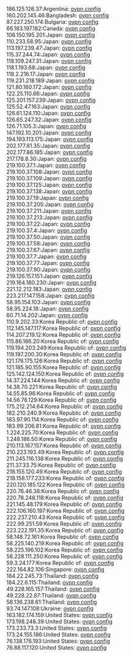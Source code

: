 186.125.126.37:Argentina: [ovpn config](vpn/186_125_126_37.ovpn)  
160.202.145.46:Bangladesh: [ovpn config](vpn/160_202_145_46.ovpn)  
87.227.250.174:Bulgaria: [ovpn config](vpn/87_227_250_174.ovpn)  
66.183.197.182:Canada: [ovpn config](vpn/66_183_197_182.ovpn)  
106.150.195.201:Japan: [ovpn config](vpn/106_150_195_201.ovpn)  
110.233.58.95:Japan: [ovpn config](vpn/110_233_58_95.ovpn)  
113.197.239.47:Japan: [ovpn config](vpn/113_197_239_47.ovpn)  
115.37.244.74:Japan: [ovpn config](vpn/115_37_244_74.ovpn)  
118.109.247.31:Japan: [ovpn config](vpn/118_109_247_31.ovpn)  
118.1.193.68:Japan: [ovpn config](vpn/118_1_193_68.ovpn)  
118.2.216.17:Japan: [ovpn config](vpn/118_2_216_17.ovpn)  
119.231.218.189:Japan: [ovpn config](vpn/119_231_218_189.ovpn)  
121.80.160.172:Japan: [ovpn config](vpn/121_80_160_172.ovpn)  
122.25.110.66:Japan: [ovpn config](vpn/122_25_110_66.ovpn)  
125.201.157.239:Japan: [ovpn config](vpn/125_201_157_239.ovpn)  
125.52.47.163:Japan: [ovpn config](vpn/125_52_47_163.ovpn)  
126.61.124.110:Japan: [ovpn config](vpn/126_61_124_110.ovpn)  
126.65.247.32:Japan: [ovpn config](vpn/126_65_247_32.ovpn)  
126.71.105.3:Japan: [ovpn config](vpn/126_71_105_3.ovpn)  
147.192.10.201:Japan: [ovpn config](vpn/147_192_10_201.ovpn)  
194.193.113.175:Japan: [ovpn config](vpn/194_193_113_175.ovpn)  
202.177.81.35:Japan: [ovpn config](vpn/202_177_81_35.ovpn)  
202.177.86.185:Japan: [ovpn config](vpn/202_177_86_185.ovpn)  
217.178.8.30:Japan: [ovpn config](vpn/217_178_8_30.ovpn)  
219.100.37.1:Japan: [ovpn config](vpn/219_100_37_1.ovpn)  
219.100.37.108:Japan: [ovpn config](vpn/219_100_37_108.ovpn)  
219.100.37.109:Japan: [ovpn config](vpn/219_100_37_109.ovpn)  
219.100.37.125:Japan: [ovpn config](vpn/219_100_37_125.ovpn)  
219.100.37.138:Japan: [ovpn config](vpn/219_100_37_138.ovpn)  
219.100.37.19:Japan: [ovpn config](vpn/219_100_37_19.ovpn)  
219.100.37.205:Japan: [ovpn config](vpn/219_100_37_205.ovpn)  
219.100.37.211:Japan: [ovpn config](vpn/219_100_37_211.ovpn)  
219.100.37.213:Japan: [ovpn config](vpn/219_100_37_213.ovpn)  
219.100.37.22:Japan: [ovpn config](vpn/219_100_37_22.ovpn)  
219.100.37.4:Japan: [ovpn config](vpn/219_100_37_4.ovpn)  
219.100.37.50:Japan: [ovpn config](vpn/219_100_37_50.ovpn)  
219.100.37.58:Japan: [ovpn config](vpn/219_100_37_58.ovpn)  
219.100.37.67:Japan: [ovpn config](vpn/219_100_37_67.ovpn)  
219.100.37.7:Japan: [ovpn config](vpn/219_100_37_7.ovpn)  
219.100.37.77:Japan: [ovpn config](vpn/219_100_37_77.ovpn)  
219.100.37.90:Japan: [ovpn config](vpn/219_100_37_90.ovpn)  
219.126.157.151:Japan: [ovpn config](vpn/219_126_157_151.ovpn)  
219.164.180.230:Japan: [ovpn config](vpn/219_164_180_230.ovpn)  
221.12.212.183:Japan: [ovpn config](vpn/221_12_212_183.ovpn)  
223.217.147.158:Japan: [ovpn config](vpn/223_217_147_158.ovpn)  
58.95.154.103:Japan: [ovpn config](vpn/58_95_154_103.ovpn)  
58.95.224.18:Japan: [ovpn config](vpn/58_95_224_18.ovpn)  
60.71.14.202:Japan: [ovpn config](vpn/60_71_14_202.ovpn)  
110.9.202.33:Korea Republic of: [ovpn config](vpn/110_9_202_33.ovpn)  
112.145.147.117:Korea Republic of: [ovpn config](vpn/112_145_147_117.ovpn)  
114.207.219.12:Korea Republic of: [ovpn config](vpn/114_207_219_12.ovpn)  
115.86.166.20:Korea Republic of: [ovpn config](vpn/115_86_166_20.ovpn)  
119.194.203.249:Korea Republic of: [ovpn config](vpn/119_194_203_249.ovpn)  
119.197.200.30:Korea Republic of: [ovpn config](vpn/119_197_200_30.ovpn)  
121.176.175.126:Korea Republic of: [ovpn config](vpn/121_176_175_126.ovpn)  
121.185.90.155:Korea Republic of: [ovpn config](vpn/121_185_90_155.ovpn)  
125.142.124.150:Korea Republic of: [ovpn config](vpn/125_142_124_150.ovpn)  
14.37.224.144:Korea Republic of: [ovpn config](vpn/14_37_224_144.ovpn)  
14.38.70.221:Korea Republic of: [ovpn config](vpn/14_38_70_221.ovpn)  
14.55.85.96:Korea Republic of: [ovpn config](vpn/14_55_85_96.ovpn)  
14.56.78.129:Korea Republic of: [ovpn config](vpn/14_56_78_129.ovpn)  
175.212.214.64:Korea Republic of: [ovpn config](vpn/175_212_214_64.ovpn)  
182.210.240.9:Korea Republic of: [ovpn config](vpn/182_210_240_9.ovpn)  
183.97.90.114:Korea Republic of: [ovpn config](vpn/183_97_90_114.ovpn)  
183.99.206.81:Korea Republic of: [ovpn config](vpn/183_99_206_81.ovpn)  
1.224.225.70:Korea Republic of: [ovpn config](vpn/1_224_225_70.ovpn)  
1.248.186.50:Korea Republic of: [ovpn config](vpn/1_248_186_50.ovpn)  
210.113.167.157:Korea Republic of: [ovpn config](vpn/210_113_167_157.ovpn)  
210.223.193.49:Korea Republic of: [ovpn config](vpn/210_223_193_49.ovpn)  
211.245.116.138:Korea Republic of: [ovpn config](vpn/211_245_116_138.ovpn)  
211.37.33.75:Korea Republic of: [ovpn config](vpn/211_37_33_75.ovpn)  
218.155.120.49:Korea Republic of: [ovpn config](vpn/218_155_120_49.ovpn)  
218.158.177.233:Korea Republic of: [ovpn config](vpn/218_158_177_233.ovpn)  
220.120.185.122:Korea Republic of: [ovpn config](vpn/220_120_185_122.ovpn)  
220.76.46.38:Korea Republic of: [ovpn config](vpn/220_76_46_38.ovpn)  
220.78.248.118:Korea Republic of: [ovpn config](vpn/220_78_248_118.ovpn)  
221.145.48.179:Korea Republic of: [ovpn config](vpn/221_145_48_179.ovpn)  
222.106.160.197:Korea Republic of: [ovpn config](vpn/222_106_160_197.ovpn)  
222.237.210.43:Korea Republic of: [ovpn config](vpn/222_237_210_43.ovpn)  
222.99.251.59:Korea Republic of: [ovpn config](vpn/222_99_251_59.ovpn)  
223.222.191.35:Korea Republic of: [ovpn config](vpn/223_222_191_35.ovpn)  
58.148.72.161:Korea Republic of: [ovpn config](vpn/58_148_72_161.ovpn)  
58.225.140.219:Korea Republic of: [ovpn config](vpn/58_225_140_219.ovpn)  
58.225.196.102:Korea Republic of: [ovpn config](vpn/58_225_196_102.ovpn)  
58.228.111.250:Korea Republic of: [ovpn config](vpn/58_228_111_250.ovpn)  
59.3.24.177:Korea Republic of: [ovpn config](vpn/59_3_24_177.ovpn)  
222.164.82.106:Singapore: [ovpn config](vpn/222_164_82_106.ovpn)  
184.22.245.73:Thailand: [ovpn config](vpn/184_22_245_73.ovpn)  
184.22.6.115:Thailand: [ovpn config](vpn/184_22_6_115.ovpn)  
49.228.165.157:Thailand: [ovpn config](vpn/49_228_165_157.ovpn)  
49.228.22.87:Thailand: [ovpn config](vpn/49_228_22_87.ovpn)  
58.136.238.61:Thailand: [ovpn config](vpn/58_136_238_61.ovpn)  
93.74.147.108:Ukraine: [ovpn config](vpn/93_74_147_108.ovpn)  
163.182.174.159:United States: [ovpn config](vpn/163_182_174_159.ovpn)  
173.198.248.39:United States: [ovpn config](vpn/173_198_248_39.ovpn)  
173.233.73.3:United States: [ovpn config](vpn/173_233_73_3.ovpn)  
173.24.155.186:United States: [ovpn config](vpn/173_24_155_186.ovpn)  
76.138.176.193:United States: [ovpn config](vpn/76_138_176_193.ovpn)  
76.88.117.120:United States: [ovpn config](vpn/76_88_117_120.ovpn)  
